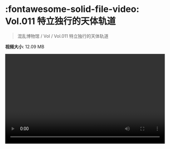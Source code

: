 # :fontawesome-solid-file-video: Vol.011 特立独行的天体轨道

> 混乱博物馆 / Vol / Vol.011 特立独行的天体轨道

**视频大小**: 12.09 MB

<video id="V-912779054e6047e3b8141bcf29cb1c9e" width="512" height="288" preload="none" playsinline webkit-playsinline></video>